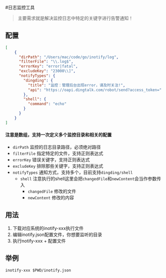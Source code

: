 #日志监控工具

> 主要需求就是解决监控日志中特定的关键字进行告警通知！

## 配置
```json
[
    {
      "dirPath": "/Users/mac/code/go/inotify/log",
      "filterFile": "\\.log$",
      "errorKey": "error|fatal",
      "excludeKey": "23000\\]",
      "notifyTypes": {
        "dingding": {
          "title": "监控：管理后台出现error，请及时关注!",
          "api": "https://oapi.dingtalk.com/robot/send?access_token="
        },
        "shell": {
          "command": "echo"
        }
      }
    }
]

```
#### 注意是数组，支持一次定义多个监控目录和相关的配置
- `dirPath` 监控的日志目录路径，必须绝对路径
- `filterFile` 指定特定的文件，支持正则表达式
- `errorKey` 错误关键字，支持正则表达式
- `excludeKey` 排除那些关键字，支持正则表达式
- `notifyTypes` 通知方式，支持多个，目前支持`dingding/shell`
    - `shell` 注意执行的shell这里会把`changedFile`和`newContent`会当作参数传入
      - `changedFile` 修改的文件
      - `newContent` 修改的内容

## 用法
1. 下载对应系统的inotify-xxx执行文件
2. 编辑inotify.json配置文件，你想要监听的目录
3. 执行notify-xxx + 配置文件

## 举例
```shell
inotify-xxx $PWD/inotify.json
```